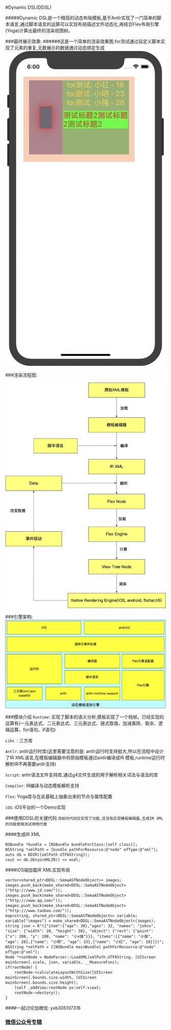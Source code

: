 #Dynamic DSL(DDSL)

#####Dynamic DSL是一个精简的动态布局模板,基于Antlr实现了一门简单的脚本语言,通过脚本语言的运算可以实现布局描述文件动态化,再结合Flex布局引擎(Yoga)计算出最终的渲染视图树。

###最终展示效果:
######这是一个简单的渲染效果图,for测试通过自定义脚本实现了元素的重复,无数展示的数据通过动态绑定生成
![](效果图.jpg)



###渲染流程图:

![](模板流程图.jpg)

###引擎架构:
![](DDSL架构.jpg)

###模块介绍
`Runtime`:  实现了脚本的语义分析,模板实现了一个栈帧。已经实现的运算有(一元表达式、二元表达式、三元表达式、链式取值、加减乘除、取余、逻辑运算，for语句、if语句)

`Libs `: 三方库

`Antlr`:  antlr运行时库(这里需要注意的是: antlr运行时支持挺大,所以在流程中设计了IR XML语言,在模板编辑器中将原始模板通过antlr编译成IR 模板,runtime运行时解析IR不再需要antlr支持)

`Script`: antlr语法文件支持库,通过g4文件生成的用于解析相关词法与语法的库

`Compiler`:  IR编译与动态模板解析支持

`Flex`: Yoga库与在此基础上抽象出来的节点与属性配置

`iOS`: iOS平台的一个Demo实现

###使用DDSL的关键代码
`目前的代码仅实现了功能,还没有实现模板编辑器,生成IR XML的功能使用测试用例代替`

####生成IR XML
```
NSBundle *bundle = [NSBundle bundleForClass:[self class]];
NSString *xmlPath = [bundle pathForResource:@"node" ofType:@"xml"];
auto db = DDIR([xmlPath UTF8String]);
cout << db.ObtainXMLIR() << endl;
```
####iOS端加载IR XML实现布局
```
vector<shared_ptr<DDSL::SemaASTNodeObject>> images;
images.push_back(make_shared<DDSL::SemaASTNodeObject>("http:///www.jd.com/"));
images.push_back(make_shared<DDSL::SemaASTNodeObject>("http:///www.qq.com/"));
images.push_back(make_shared<DDSL::SemaASTNodeObject>("http:///www.taobao.com/"));
map<string, shared_ptr<DDSL::SemaASTNodeObject>> variable;
variable["images"] = make_shared<DDSL::SemaASTNodeObject>(images);
string json = R"({"item":{"age": 30},"agex": 32, "namex": "johnx", "size": {"width": 20, "height": 30}, "object": {"rect": {"point": {"x": 200, "y": 100, "name": "小x强"}}}, "items":[{"name": "小强", "age": 28},{"name": "小明", "age": 23},{"name": "小红", "age": 18}]})";
NSString *xmlPath = [[NSBundle mainBundle] pathForResource:@"node" ofType:@"xml"];
Node *rootNode = NodeParser::LoadXML(xmlPath.UTF8String, [UIScreen mainScreen].scale, json, variable, __MeasureFunc);
if(rootNode) {
    rootNode->calculateLayoutWithSize([UIScreen mainScreen].bounds.size.width, [UIScreen mainScreen].bounds.size.height);
    [self _addView:rootNode pv:self.view];
    rootNode->destory();
}
```

####一起讨论加微信: yxb305107316
### [微信公众号专辑](https://mp.weixin.qq.com/mp/appmsgalbum?action=getalbum&album_id=1410655476664303616&__biz=MzAwMzc1NzU3Nw==&uin=&key=&devicetype=iMac+MacBookPro14%2C3+OSX+OSX+10.15.6+build(19G73)&version=12040110&lang=en&nettype=WIFI&ascene=1&fontScale=100&winzoom=1.000000)